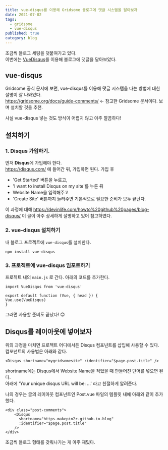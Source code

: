 ```yaml
---
title: vue-disqus를 이용해 Gridsome 블로그에 댓글 시스템을 달아보자
date: 2021-07-02
tags:
  - gridsome
  - vue-disqus
published: true
category: blog
---
```


조금씩 블로그 세팅을 덧붙여가고 있다.  
이번에는 [VueDisqus](https://github.com/ktquez/vue-disqus)를 이용해 블로그에 댓글을 달아보았다.

## vue-disqus
Gridsome 공식 문서에 보면, vue-disqus를 이용해 댓글 시스템을 다는 방법에 대한 설명이 잘 나와있다.  
https://gridsome.org/docs/guide-comments/  ← 참고한 Gridsome 문서이다. 보며 설치할 것을 추천.

사실 vue-disqus 넣는 것도 방식이 어렵지 않고 아주 깔끔하다!

## 설치하기
### 1. Disqus 가입하기.
먼저 **Disqus**에 가입해야 한다.   
https://disqus.com/ 에 들어간 뒤, 가입하면 된다. 가입 후   
- 'Get Started' 버튼을 누르고, 
- 'I want to install Disqus on my site'를 누른 뒤 
- Website Name을 입력해주고 
- 'Create Site' 버튼까지 눌러주면
기본적으로 필요한 준비가 모두 끝난다.

이 과정에 대해 https://devinlife.com/howto%20github%20pages/blog-disqus/ 이 글이 아주 상세하게 설명하고 있어 참고하였다.

### 2. vue-disqus 설치하기
내 블로그 프로젝트에 `vue-disqus`를 설치한다.

    npm install vue-disqus

### 3. 프로젝트에 vue-disqus 임포트하기
프로젝트 내의 `main.js` 로 간다. 아래의 코드를 추가한다.

    import VueDisqus from 'vue-disqus'

    export default function (Vue, { head }) {
    Vue.use(VueDisqus)
    }

그러면 사용할 준비도 끝났다! 😊

## Disqus를 레이아웃에 넣어보자
위의 과정을 마치면 프로젝트 어디에서든 Disqus 컴포넌트를 삽입해 사용할 수 있다.  
컴포넌트의 사용법은 아래와 같다.

    <Disqus shortname="mygridsomesite" :identifier="$page.post.title" />

shortname에는 Disqus에서 Website Name을 적었을 때 만들어진 단어를 넣으면 된다.  
아래에 'Your unique disqus URL will be: ...' 라고 친절하게 알려준다.

나의 경우는 글의 레이아웃 컴포넌트인 Post.vue 파일의 템플릿 내에 아래와 같이 추가했다.


    <div class="post-comments">
        <Disqus 
          shortname="https-makepin2r-github-io-blog" 
          :identifier="$page.post.title" 
        />
    </div>

조금씩 블로그 형태를 갖춰나가는 게 아주 재밌다.